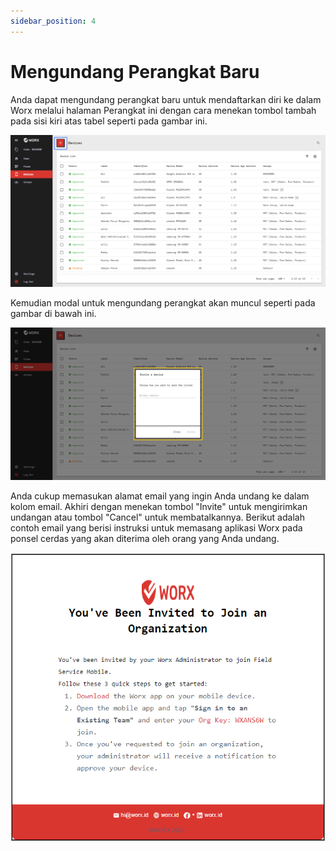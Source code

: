 ```yaml
---
sidebar_position: 4
---
```


# Mengundang Perangkat Baru

Anda dapat mengundang perangkat baru untuk mendaftarkan diri ke dalam Worx melalui halaman Perangkat ini dengan cara menekan tombol tambah pada sisi kiri atas tabel seperti pada gambar ini.

![](/img/screenshots/website-application-usage/devices/inviting-a-new-device/inviting-a-new-device-1.png)

Kemudian modal untuk mengundang perangkat akan muncul seperti pada gambar di bawah ini.

![](/img/screenshots/website-application-usage/devices/inviting-a-new-device/inviting-a-new-device-2.png)

Anda cukup memasukan alamat email yang ingin Anda undang ke dalam kolom email. Akhiri dengan menekan tombol "Invite" untuk mengirimkan undangan atau tombol "Cancel" untuk membatalkannya. Berikut adalah contoh email yang berisi instruksi untuk memasang aplikasi Worx pada ponsel cerdas yang akan diterima oleh orang yang Anda undang.

![](/img/screenshots/website-application-usage/devices/inviting-a-new-device/inviting-a-new-device-3.png)